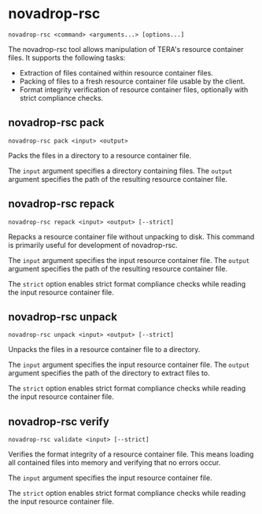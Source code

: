 # novadrop-rsc

```text
novadrop-rsc <command> <arguments...> [options...]
```

The novadrop-rsc tool allows manipulation of TERA's resource container files. It
supports the following tasks:

* Extraction of files contained within resource container files.
* Packing of files to a fresh resource container file usable by the client.
* Format integrity verification of resource container files, optionally with
  strict compliance checks.

## novadrop-rsc pack

```text
novadrop-rsc pack <input> <output>
```

Packs the files in a directory to a resource container file.

The `input` argument specifies a directory containing files. The `output`
argument specifies the path of the resulting resource container file.

## novadrop-rsc repack

```text
novadrop-rsc repack <input> <output> [--strict]
```

Repacks a resource container file without unpacking to disk. This command is
primarily useful for development of novadrop-rsc.

The `input` argument specifies the input resource container file. The `output`
argument specifies the path of the resulting resource container file.

The `strict` option enables strict format compliance checks while reading the
input resource container file.

## novadrop-rsc unpack

```text
novadrop-rsc unpack <input> <output> [--strict]
```

Unpacks the files in a resource container file to a directory.

The `input` argument specifies the input resource container file. The `output`
argument specifies the path of the directory to extract files to.

The `strict` option enables strict format compliance checks while reading the
input resource container file.

## novadrop-rsc verify

```text
novadrop-rsc validate <input> [--strict]
```

Verifies the format integrity of a resource container file. This means loading
all contained files into memory and verifying that no errors occur.

The `input` argument specifies the input resource container file.

The `strict` option enables strict format compliance checks while reading the
input resource container file.
